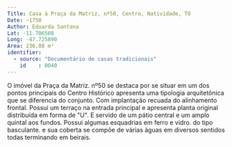 ```yaml
---
Title: Casa à Praça da Matriz, nº50, Centro, Natividade, TO
Date: ~1750
Author: Eduarda Santana
Lat: -11.706508
Long: -47.725890
Area: 236,88 m²
identifier:
  - source: "Documentário de casas tradicionais"
    id    : 0040
---
```


O imóvel da Praça da Matriz. nº50 se destaca por se situar em um dos pontos principais do Centro Histórico apresenta uma tipologia arquitetônica que se diferencia do conjunto. Com implantação recuada do alinhamento frontal. Possui um terraço na entrada principal e apresenta planta original distribuída em forma de "U". E servido de um pátio central e um amplo quintal aos fundos. Possui algumas esquadrias em ferro e vidro. do tipo basculante. e sua coberta se compõe de várias águas em diversos sentidos todas terminando em beirais.

